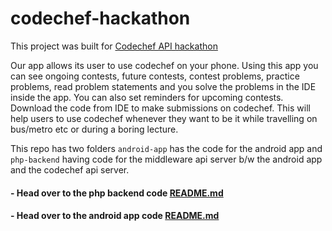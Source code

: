 # codechef-hackathon

This project was built for [Codechef API hackathon](https://www.codechef.com/CAH1801/)

Our app allows its user to use codechef on your phone. Using this app you can see ongoing contests, future contests, contest problems, practice problems, read problem statements and you solve the problems in the IDE inside the app. You can also set reminders for upcoming contests. Download the code from IDE to make submissions on codechef. This will help users to use codechef whenever they want to be it while travelling on bus/metro etc or during a boring lecture.

This repo has two folders `android-app` has the code for the android app and `php-backend` having code for the middleware api server b/w the android app and the codechef api server.

#### - Head over to the php backend code [README.md](https://github.com/pushkar-anand/codechef-hackathon/blob/master/php-backend/README.md)


#### - Head over to the android app code [README.md](https://github.com/pushkar-anand/codechef-hackathon/blob/master/android-app/README.md)
    

